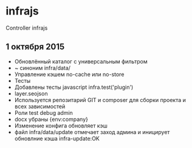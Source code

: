 # infrajs
Controller infrajs

## 1 октября 2015

* Обновлённый каталог с универсальным фильтром
* ~ синоним infra/data/
* Управление кэшем no-cache или no-store
* Тесты
* Добавлены тесты javascript infra.test('plugin')
* layer.seojson
* Используется репозитарий GIT и composer для сборки проекта и всех зависимостей
* Роли test debug admin
* docx убраны {env:company}
* Изменение конфига обновляет кэш
* файл infra/data/update отмечает заход админа и иницирует обновлние кэша infra-update:OK
